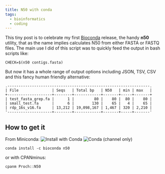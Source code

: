 ```yaml
---
title: N50 with conda
tags:
  - bioinformatics
  - coding
---
```


This tiny post is to celebrate my first [Bioconda](https://bioconda.github.io/) release,
the handy **n50** utility, that as the name implies calculates N50 from either FASTA or
FASTQ files. The main use I did of this script was to quickly feed the output in bash scripts
like:
<!--more-->
    CHECK=$(n50 contigs.fasta)

But now it has a whole range of output options including JSON, TSV, CSV and this fancy
human friendly alternative:

    .----------------------------------------------------------------.
    | File               | Seqs   | Total bp   | N50   | min | max   |
    +--------------------+--------+------------+-------+-----+-------+
    | test_fasta_grep.fa |      1 |         80 |    80 |  80 |    80 |
    | small_test.fa      |      6 |        130 |    65 |   4 |    65 |
    | rdp_16s_v16.fa     | 13,212 | 19,098,167 | 1,467 | 320 | 2,210 |
    '--------------------+--------+------------+-------+-----+-------'

## How to get it

From Miniconda:
![Install with Conda](https://anaconda.org/bioconda/n50/badges/installer/conda.svg)
![Conda (channel only)](https://img.shields.io/conda/vn/bioconda/n50?style=social)

    conda install -c bioconda n50

or with CPANminus:

    cpanm Proch::N50
